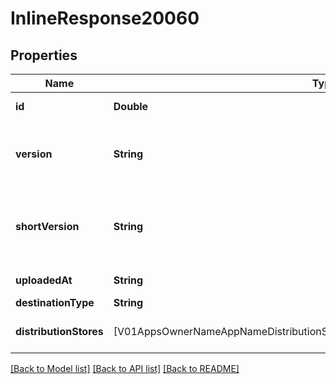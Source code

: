 # InlineResponse20060

## Properties
Name | Type | Description | Notes
------------ | ------------- | ------------- | -------------
**id** | **Double** | ID identifying this unique release. | [optional] 
**version** | **String** | The release&#39;s version. For iOS: CFBundleVersion from info.plist. For Android: android:versionCode from AppManifest.xml.  | [optional] 
**shortVersion** | **String** | The release&#39;s short version. For iOS: CFBundleShortVersionString from info.plist. For Android: android:versionName from AppManifest.xml.  | [optional] 
**uploadedAt** | **String** | UTC time in ISO 8601 format of the uploaded time. | [optional] 
**destinationType** | **String** | Destination for this release. | [optional] 
**distributionStores** | [V01AppsOwnerNameAppNameDistributionStoresStoreNameReleasesDistributionStores] | a list of distribution stores that are associated with this release. | [optional] 

[[Back to Model list]](../README.md#documentation-for-models) [[Back to API list]](../README.md#documentation-for-api-endpoints) [[Back to README]](../README.md)



